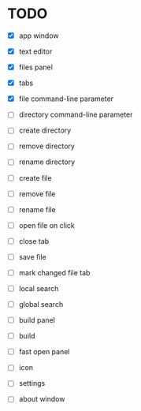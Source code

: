 # TODO

- [x] app window
- [x] text editor
- [x] files panel
- [x] tabs
- [x] file command-line parameter
- [ ] directory command-line parameter
- [ ] create directory
- [ ] remove directory
- [ ] rename directory
- [ ] create file
- [ ] remove file
- [ ] rename file
- [ ] open file on click
- [ ] close tab
- [ ] save file
- [ ] mark changed file tab
- [ ] local search
- [ ] global search
- [ ] build panel
- [ ] build
- [ ] fast open panel
- [ ] icon
- [ ] settings
- [ ] about window

